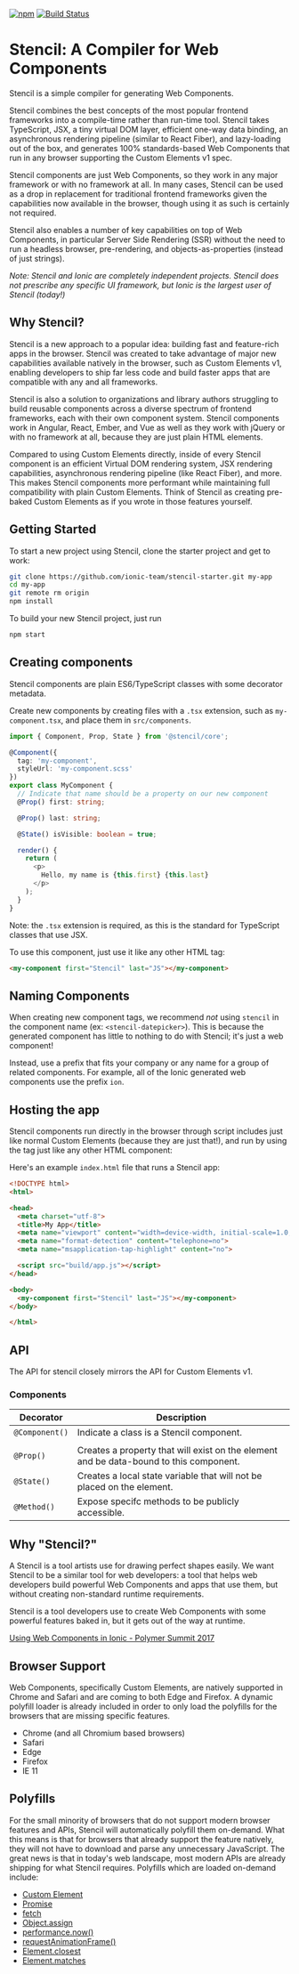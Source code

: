 [![npm][npm-badge]][npm-badge-url]
[![Build Status][circle-badge]][circle-badge-url]
# Stencil: A Compiler for Web Components

Stencil is a simple compiler for generating Web Components.

Stencil combines the best concepts of the most popular frontend frameworks into a compile-time rather than run-time tool.  Stencil takes TypeScript, JSX, a tiny virtual DOM layer, efficient one-way data binding, an asynchronous rendering pipeline (similar to React Fiber), and lazy-loading out of the box, and generates 100% standards-based Web Components that run in any browser supporting the Custom Elements v1 spec.

Stencil components are just Web Components, so they work in any major framework or with no framework at all. In many cases, Stencil can be used as a drop in replacement for traditional frontend frameworks given the capabilities now available in the browser, though using it as such is certainly not required.

Stencil also enables a number of key capabilities on top of Web Components, in particular Server Side Rendering (SSR) without the need to run a headless browser, pre-rendering, and objects-as-properties (instead of just strings).

*Note: Stencil and Ionic are completely independent projects. Stencil does not prescribe any specific UI framework, but Ionic is the largest user of Stencil (today!)*

## Why Stencil?

Stencil is a new approach to a popular idea: building fast and feature-rich apps in the browser. Stencil was created to take advantage of major new capabilities available natively in the browser, such as Custom Elements v1, enabling developers to ship far less code and build faster apps that are compatible with any and all frameworks.

Stencil is also a solution to organizations and library authors struggling to build reusable components across a diverse spectrum of frontend frameworks, each with their own component system. Stencil components work in Angular, React, Ember, and Vue as well as they work with jQuery or with no framework at all, because they are just plain HTML elements.

Compared to using Custom Elements directly, inside of every Stencil component is an efficient Virtual DOM rendering system, JSX rendering capabilities, asynchronous rendering pipeline (like React Fiber), and more. This makes Stencil components more performant while maintaining full compatibility with plain Custom Elements. Think of Stencil as creating pre-baked Custom Elements as if you wrote in those features yourself.

## Getting Started

To start a new project using Stencil, clone the starter project and get to work:

```bash
git clone https://github.com/ionic-team/stencil-starter.git my-app
cd my-app
git remote rm origin
npm install
```

To build your new Stencil project, just run

```bash
npm start
```


## Creating components

Stencil components are plain ES6/TypeScript classes with some decorator metadata.

Create new components by creating files with a `.tsx` extension, such as `my-component.tsx`, and place them in `src/components`.

```typescript
import { Component, Prop, State } from '@stencil/core';

@Component({
  tag: 'my-component',
  styleUrl: 'my-component.scss'
})
export class MyComponent {
  // Indicate that name should be a property on our new component
  @Prop() first: string;

  @Prop() last: string;

  @State() isVisible: boolean = true;

  render() {
    return (
      <p>
        Hello, my name is {this.first} {this.last}
      </p>
    );
  }
}
```

Note: the `.tsx` extension is required, as this is the standard for TypeScript classes that use JSX.

To use this component, just use it like any other HTML tag:

```html
<my-component first="Stencil" last="JS"></my-component>
```

## Naming Components

When creating new component tags, we recommend _not_ using `stencil` in the component name (ex: `<stencil-datepicker>`). This is because the generated component has little to nothing to do with Stencil; it's just a web component!

Instead, use a prefix that fits your company or any name for a group of related components. For example, all of the Ionic generated web components use the prefix `ion`.

## Hosting the app

Stencil components run directly in the browser through script includes just like normal Custom Elements (because they are just that!), and run by using the tag just like any other HTML component:

Here's an example `index.html` file that runs a Stencil app:

```html
<!DOCTYPE html>
<html>

<head>
  <meta charset="utf-8">
  <title>My App</title>
  <meta name="viewport" content="width=device-width, initial-scale=1.0, minimum-scale=1.0, maximum-scale=1.0, user-scalable=no">
  <meta name="format-detection" content="telephone=no">
  <meta name="msapplication-tap-highlight" content="no">

  <script src="build/app.js"></script>
</head>

<body>
  <my-component first="Stencil" last="JS"></my-component>
</body>

</html>
```

## API

The API for stencil closely mirrors the API for Custom Elements v1.

### Components

| Decorator      | Description                             |
| -------------- | ---                                     |
| `@Component()` | Indicate a class is a Stencil component. |
|                |                                         |
| `@Prop()`      | Creates a property that will exist on the element and be data-bound to this component.  |
| `@State()`     | Creates a local state variable that will not be placed on the element. |
| `@Method()`    | Expose specifc methods to be publicly accessible. |


## Why "Stencil?"

A Stencil is a tool artists use for drawing perfect shapes easily. We want Stencil to be a similar tool for web developers: a tool that helps web developers build powerful Web Components and apps that use them, but without creating non-standard runtime requirements.

Stencil is a tool developers use to create Web Components with some powerful features baked in, but it gets out of the way at runtime.

[Using Web Components in Ionic - Polymer Summit 2017](https://youtu.be/UfD-k7aHkQE)


## Browser Support

Web Components, specifically Custom Elements, are natively supported in Chrome and Safari and are coming to both Edge and Firefox. A dynamic polyfill loader is already included in order to only load the polyfills for the browsers that are missing specific features.

 - Chrome (and all Chromium based browsers)
 - Safari
 - Edge
 - Firefox
 - IE 11


## Polyfills

For the small minority of browsers that do not support modern browser features and APIs, Stencil will automatically polyfill them on-demand. What this means is that for browsers that already support the feature natively, they will not have to download and parse any unnecessary JavaScript. The great news is that in today's web landscape, most modern APIs are already shipping for what Stencil requires. Polyfills which are loaded on-demand include:

 - [Custom Element](https://github.com/WebReflection/document-register-element)
 - [Promise](https://github.com/stefanpenner/es6-promise)
 - [fetch](https://github.com/github/fetch)
 - [Object.assign](https://developer.mozilla.org/en-US/docs/Web/JavaScript/Reference/Global_Objects/Object/assign)
 - [performance.now()](https://gist.github.com/paulirish/5438650)
 - [requestAnimationFrame()](https://gist.github.com/paulirish/1579671)
 - [Element.closest](https://github.com/jonathantneal/closest)
 - [Element.matches](https://github.com/jonathantneal/closest)

[npm-badge]: https://img.shields.io/npm/v/@stencil/core.svg
[npm-badge-url]: https://www.npmjs.com/package/@stencil/core
[circle-badge]: https://circleci.com/gh/ionic-team/stencil.svg?style=shield
[circle-badge-url]: https://circleci.com/gh/ionic-team/stencil
